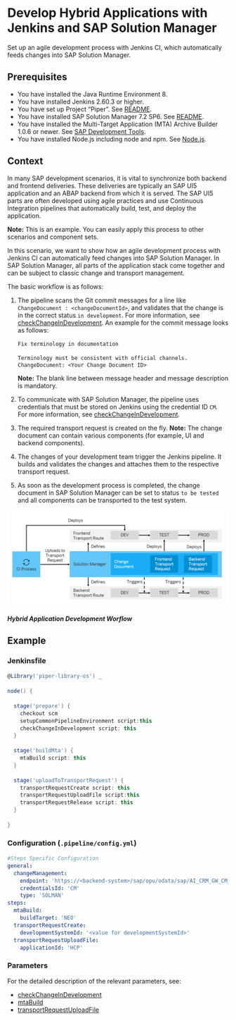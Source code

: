 # Develop Hybrid Applications with Jenkins and SAP Solution Manager

Set up an agile development process with Jenkins CI, which automatically feeds changes into SAP Solution Manager.

## Prerequisites

* You have installed the Java Runtime Environment 8.
* You have installed Jenkins 2.60.3 or higher.
* You have set up Project “Piper”. See [README](https://github.com/SAP/jenkins-library/blob/master/README.md).
* You have installed SAP Solution Manager 7.2 SP6. See [README](https://github.com/SAP/devops-cm-client/blob/master/README.md).
* You have installed the Multi-Target Application (MTA) Archive Builder 1.0.6 or newer. See [SAP Development Tools](https://tools.hana.ondemand.com/#cloud).
* You have installed Node.js including node and npm. See [Node.js](https://nodejs.org/en/download/).

## Context

In many SAP development scenarios, it is vital to synchronize both backend and frontend deliveries. These deliveries are typically an SAP UI5 application and an ABAP backend from which it is served. The SAP UI5 parts are often developed using agile practices and use Continuous Integration pipelines that automatically build, test, and deploy the application.

**Note:** This is an example. You can easily apply this process to other scenarios and component sets.

In this scenario, we want to show how an agile development process with Jenkins CI can automatically feed changes into SAP Solution Manager. In SAP Solution Manager, all parts of the application stack come together and can be subject to classic change and transport management.

The basic workflow is as follows:

1. The pipeline scans the Git commit messages for a line like `ChangeDocument : <changeDocumentId>`, and validates that the change is in the correct status `in development`. For more information, see [checkChangeInDevelopment](https://sap.github.io/jenkins-library/steps/checkChangeInDevelopment/). An example for the commit message looks as follows:

    ```
    Fix terminology in documentation

    Terminology must be consistent with official channels.
    ChangeDocument: <Your Change Document ID>
    ```

    **Note:** The blank line between message header and message description is mandatory.

2. To communicate with SAP Solution Manager, the pipeline uses credentials that must be stored on Jenkins using the credential ID `CM`. For more information, see [checkChangeInDevelopment](https://sap.github.io/jenkins-library/steps/checkChangeInDevelopment/).
3. The required transport request is created on the fly. **Note:** The change document can contain various components (for example, UI and backend components).
4. The changes of your development team trigger the Jenkins pipeline. It builds and validates the changes and attaches them to the respective transport request.
5. As soon as the development process is completed, the change document in SAP Solution Manager can be set to status `to be tested` and all components can be transported to the test system.

![Hybrid Application Development Workflow](../images/SolMan_Scenario.png "Hybrid Application Development Workflow")
##### Hybrid Application Development Worflow

## Example

### Jenkinsfile

```groovy
@Library('piper-library-os') _

node() {

  stage('prepare') {
    checkout scm
    setupCommonPipelineEnvironment script:this
    checkChangeInDevelopment script: this
  }

  stage('buildMta') {
    mtaBuild script: this
  }

  stage('uploadToTransportRequest') {
    transportRequestCreate script: this
    transportRequestUploadFile script:this
    transportRequestRelease script: this
  }

}
```

### Configuration (`.pipeline/config.yml`)

```yaml
#Steps Specific Configuration
general:
  changeManagement:
    endpoint: 'https://<backend-system>/sap/opu/odata/sap/AI_CRM_GW_CM_CI_SRV'
    credentialsId: 'CM'
    type: 'SOLMAN'
steps:
  mtaBuild:
    buildTarget: 'NEO'
  transportRequestCreate:
    developmentSystemId: '<value for developmentSystemId>'
  transportRequestUploadFile:
    applicationId: 'HCP'
```

### Parameters

For the detailed description of the relevant parameters, see:

* [checkChangeInDevelopment](https://sap.github.io/jenkins-library/steps/checkChangeInDevelopment/)
* [mtaBuild](https://sap.github.io/jenkins-library/steps/mtaBuild/)
* [transportRequestUploadFile](https://sap.github.io/jenkins-library/steps/transportRequestUploadFile/)

